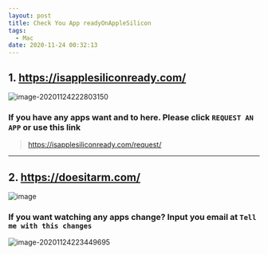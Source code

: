 ```yaml
---
layout: post
title: Check You App readyOnAppleSilicon
tags:
  - Mac
date: 2020-11-24 00:32:13
---
```


## 1. <https://isapplesiliconready.com/>

![image-20201124222803150](http://ipic-typora-samzong.oss-cn-qingdao.aliyuncs.com/ipic/2020-11-24-142803.png)

### If you have any apps want and to here. Please click `REQUEST AN APP`  or use this link

> <https://isapplesiliconready.com/request/>

---

## 2. <https://doesitarm.com/>

![image](http://ipic-typora-samzong.oss-cn-qingdao.aliyuncs.com/ipic/2020-11-24-143231.png)

### If you want watching any apps change? Input  you email at  `Tell me with this changes`

![image-20201124223449695](http://ipic-typora-samzong.oss-cn-qingdao.aliyuncs.com/ipic/2020-11-24-143450.png)
